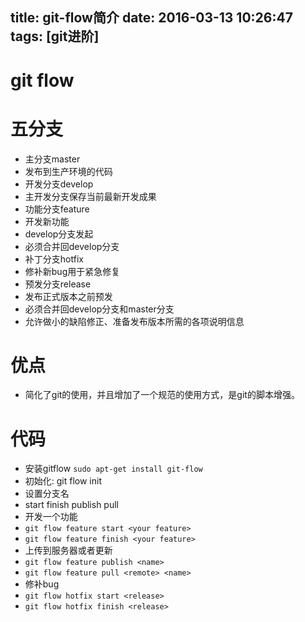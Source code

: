 title: git-flow简介
date: 2016-03-13 10:26:47
tags: [git进阶]
---
# git flow
# 五分支
 - 主分支master
  - 发布到生产环境的代码
 - 开发分支develop
  - 主开发分支保存当前最新开发成果
 - 功能分支feature 
  - 开发新功能
  - develop分支发起
  - 必须合并回develop分支
 - 补丁分支hotfix 
  - 修补新bug用于紧急修复
 - 预发分支release
  - 发布正式版本之前预发
  - 必须合并回develop分支和master分支
  - 允许做小的缺陷修正、准备发布版本所需的各项说明信息
# 优点
 - 简化了git的使用，并且增加了一个规范的使用方式，是git的脚本增强。
# 代码
 - 安装gitflow `sudo apt-get install git-flow `
 - 初始化: git flow init  
  - 设置分支名
 - start finish publish pull
 - 开发一个功能
  - `git flow feature start <your feature>`
  - `git flow feature finish <your feature>`
 - 上传到服务器或者更新
  - `git flow feature publish <name>`
  - `git flow feature pull <remote> <name>`
 - 修补bug
  - `git flow hotfix start <release>`
  - `git flow hotfix finish <release>`
  


 